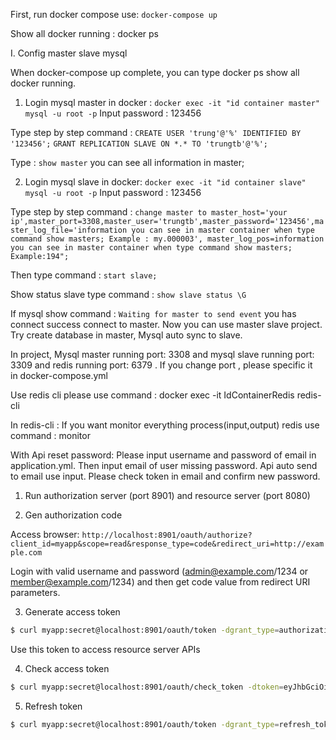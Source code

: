First, run docker compose use: `docker-compose up`

Show all docker running : docker ps

I. Config master slave mysql

When docker-compose up complete, you can type docker ps show all docker running.
1. Login mysql master in docker : `docker exec -it "id container master" mysql -u root -p`
Input password : 123456

Type step by step command : 
`CREATE USER 'trung'@'%' IDENTIFIED BY '123456';`
`GRANT REPLICATION SLAVE ON *.* TO 'trungtb'@'%';`

Type : `show master` you can see all information in master;

2. Login mysql slave in docker: `docker exec -it "id container slave" mysql -u root -p`
Input password : 123456

Type step by step command : 
`change master to master_host='your ip',master_port=3308,master_user='trungtb',master_password='123456',master_log_file='information you can see in master container when type command show masters; Example : my.000003', master_log_pos=information you can see in master container when type command show masters; Example:194";
`

Then type command : `start slave;`

Show status slave type command : `show slave status \G`

If mysql show command : `Waiting for master to send event` you has connect success connect to master.
Now you can use master slave project. Try create database in master, Mysql auto sync to slave. 

In project, Mysql master running port: 3308 and mysql slave running port: 3309 and redis running port:  6379 . If you change port , please specific it  
in docker-compose.yml

Use redis cli please use command : docker exec -it IdContainerRedis redis-cli

In redis-cli : If you want monitor everything process(input,output) redis use command : monitor

With Api reset password: Please input username and password of email in application.yml. Then input email of user missing password.
Api auto send to email use input. Please check token in email and confirm new password.


1. Run authorization server (port 8901) and resource server (port 8080)

2. Gen authorization code

Access browser: `http://localhost:8901/oauth/authorize?client_id=myapp&scope=read&response_type=code&redirect_uri=http://example.com`

Login with valid username and password (admin@example.com/1234 or member@example.com/1234) and then get code value from redirect URI parameters.

3. Generate access token

```bash
$ curl myapp:secret@localhost:8901/oauth/token -dgrant_type=authorization_code -dredirect_uri=http://example.com -dcode=fIe1rY
```

Use this token to access resource server APIs

4. Check access token

```bash
$ curl myapp:secret@localhost:8901/oauth/check_token -dtoken=eyJhbGciOiJIUzI1NiIsInR5cCI6IkpXVCJ9.eyJhdWQiOlsibXlhcGkiXSwidXNlcl9uYW1lIjoiYWRtaW4iLCJzY29wZSI6WyJyZWFkIl0sImlkIjo5LCJleHAiOjE1NzEzODM1MzYsImF1dGhvcml0aWVzIjpbIlJPTEVfQURNSU4iXSwianRpIjoiODk4NjZjY2MtZTY2MC00ZWM2LTlhYTAtZTAzOGY4OTIxNjVjIiwiY2xpZW50X2lkIjoibXlhcHAifQ.q7gtCyoEJRfvs6fTGpnmgEJNM9EG1UCGLyF2qIn1hU0
```

5. Refresh token

```bash
$ curl myapp:secret@localhost:8901/oauth/token -dgrant_type=refresh_token -drefresh_token=eyJhbGciOiJIUzI1NiIsInR5cCI6IkpXVCJ9.eyJhdWQiOlsibXlhcGkiXSwidXNlcl9uYW1lIjoiYWRtaW4iLCJzY29wZSI6WyJyZWFkIl0sImlkIjo5LCJleHAiOjE1NzEzODM1MzYsImF1dGhvcml0aWVzIjpbIlJPTEVfQURNSU4iXSwianRpIjoiODk4NjZjY2MtZTY2MC00ZWM2LTlhYTAtZTAzOGY4OTIxNjVjIiwiY2xpZW50X2lkIjoibXlhcHAifQ.q7gtCyoEJRfvs6fTGpnmgEJNM9EG1UCGLyF2qIn1hU0
```
